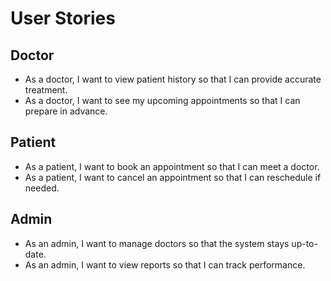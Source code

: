 # User Stories

## Doctor

- As a doctor, I want to view patient history so that I can provide accurate treatment.
- As a doctor, I want to see my upcoming appointments so that I can prepare in advance.

## Patient

- As a patient, I want to book an appointment so that I can meet a doctor.
- As a patient, I want to cancel an appointment so that I can reschedule if needed.

## Admin

- As an admin, I want to manage doctors so that the system stays up-to-date.
- As an admin, I want to view reports so that I can track performance.
